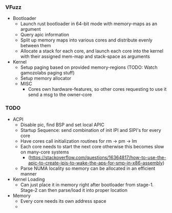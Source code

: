 ### VFuzz
- Bootloader
    - Launch rust bootloader in 64-bit mode with memory-maps as an argument
    - Query apic information
    - Split up memory maps into various cores and distribute evenly between them
    - Allocate a stack for each core, and launch each core into the kernel with their assigned
      mem-map and stack-space as arguments
- Kernel
    - Setup paging based on provided memory-regions (TODO: Watch gamozolabs paging stuff)
    - Setup memory allocator
    - MISC
        - Cores own hardware-features, so other cores requesting to use it send a msg to the 
          owner-core

### TODO
- ACPI
    - Disable pic, find BSP and set local APIC
    - Startup Sequence: send combination of init IPI and SIPI's for every core
    - Have cores call initialization routines for rm -> pm -> lm
    - Each core needs to start the next core otherwise this becomes slow on many-core systems
        - (https://stackoverflow.com/questions/16364817/how-to-use-the-apic-to-create-ipis-to-wake-the-aps-for-smp-in-x86-assembly)
    - Parse NUMA locality so memory can be allocated in an efficient manner
- Kernel Loading
    - Can just place it in memory right after bootloader from stage-1. Stage-2 can then parse/load
    it into proper location
- Memory
    - Every core needs its own address space
    - 
